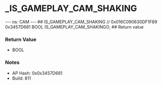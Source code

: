 # _IS_GAMEPLAY_CAM_SHAKING

--- ns: CAM --- ## IS_GAMEPLAY_CAM_SHAKING  // 0x016C090630DF1F89 0x3457D681 BOOL IS_GAMEPLAY_CAM_SHAKING();   ## Return value

### Return Value
* BOOL

### Notes
* AP Hash: 0x0x3457D681
* Build: 811

